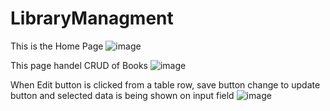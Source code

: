 # LibraryManagment
This is the Home Page
![image](https://github.com/utsabbasyal12/LibraryManagment/assets/45966409/af0f5523-9429-44a7-9344-741c37f42a1c)

This page handel CRUD of Books
![image](https://github.com/utsabbasyal12/LibraryManagment/assets/45966409/60135d74-afd8-4f48-9427-c8ae96302de6)

When Edit button is clicked from a table row, save button change to update button and selected data is being shown on input field
![image](https://github.com/utsabbasyal12/LibraryManagment/assets/45966409/29ab3235-f440-4bed-b567-0787c29c2bdb)
